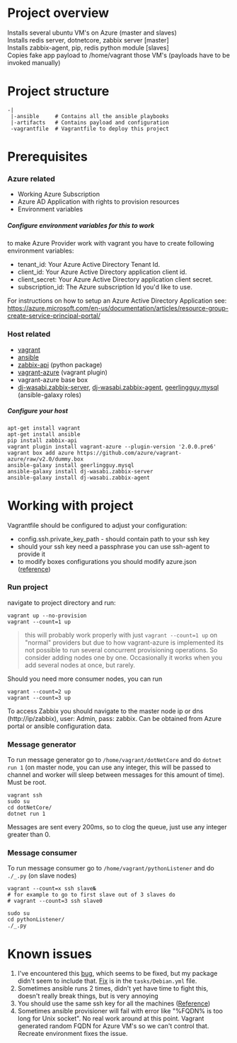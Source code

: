 # Project overview

Installs several ubuntu VM's on Azure (master and slaves)  
Installs redis server, dotnetcore, zabbix server [master]  
Installs zabbix-agent, pip, redis python module [slaves]  
Copies fake app payload to /home/vagrant those VM's (payloads have to be invoked manually)

# Project structure

```
-|
 |-ansible     # Contains all the ansible playbooks
 |-artifacts   # Contains payload and configuration
 -vagrantfile  # Vagrantfile to deploy this project
```

# Prerequisites

### Azure related
- Working Azure Subscription
- Azure AD Application with rights to provision resources
- Environment variables

##### Configure environment variables for this to work

to make Azure Provider work with vagrant you have to create following environment variables:
- tenant_id: Your Azure Active Directory Tenant Id.
- client_id: Your Azure Active Directory application client id.
- client_secret: Your Azure Active Directory application client secret.
- subscription_id: The Azure subscription Id you'd like to use.

For instructions on how to setup an Azure Active Directory Application see: https://azure.microsoft.com/en-us/documentation/articles/resource-group-create-service-principal-portal/

### Host related
- [vagrant](https://www.vagrantup.com)
- [ansible](https://www.ansible.com)
- [zabbix-api](https://pypi.python.org/pypi/zabbix-api) (python package)
- [vagrant-azure](https://github.com/Azure/vagrant-azure) (vagrant plugin)
- vagrant-azure base box
- [dj-wasabi.zabbix-server](https://github.com/dj-wasabi/ansible-zabbix-server), [dj-wasabi.zabbix-agent](https://github.com/dj-wasabi/ansible-zabbix-agent), [geerlingguy.mysql](https://github.com/geerlingguy/ansible-role-mysql) (ansible-galaxy roles)

##### Configure your host

```
apt-get install vagrant
apt-get install ansible
pip install zabbix-api
vagrant plugin install vagrant-azure --plugin-version '2.0.0.pre6'
vagrant box add azure https://github.com/azure/vagrant-azure/raw/v2.0/dummy.box
ansible-galaxy install geerlingguy.mysql
ansible-galaxy install dj-wasabi.zabbix-server
ansible-galaxy install dj-wasabi.zabbix-agent
```

# Working with project

Vagrantfile should be configured to adjust your configuration:

- config.ssh.private_key_path - should contain path to your ssh key
- should your ssh key need a passphrase you can use ssh-agent to provide it
- to modify boxes configurations you should modify azure.json ([reference](https://github.com/Azure/vagrant-azure/blob/v2.0/README.md))

### Run project

navigate to project directory and run:

```
vagrant up --no-provision
vagrant --count=1 up
```

> this will probably work properly with just `vagrant --count=1 up` on "normal" providers but due to how vagrant-azure
> is implemented its not possible to run several concurrent provisioning operations. So consider adding nodes one by one. Occasionally it works when you add several nodes at once, but rarely.

Should you need more consumer nodes, you can run
```
vagrant --count=2 up
vagrant --count=3 up
```

To access Zabbix you should navigate to the master node ip or dns (http://ip/zabbix), user: Admin, pass: zabbix. Can be obtained from Azure portal or ansible configuration data.

### Message generator

To run message generator go to `/home/vagrant/dotNetCore` and do `dotnet run 1` (on master node, you can use any integer, this will be passed to channel and worker will sleep between messages for this amount of time). Must be root.

```
vagrant ssh
sudo su
cd dotNetCore/
dotnet run 1
```

Messages are sent every 200ms, so to clog the queue, just use any integer greater than 0.

### Message consumer

To run message consumer go to `/home/vagrant/pythonListener` and do `./_.py` (on slave nodes)

```
vagrant --count=x ssh slave№
# for example to go to first slave out of 3 slaves do
# vagrant --count=3 ssh slave0

sudo su
cd pythonListener/
./_.py
```

# Known issues

1. I've encountered this [bug](https://github.com/dj-wasabi/ansible-zabbix-server/issues/43), which seems to be fixed, but my package didn't seem to include that. [Fix](https://github.com/dj-wasabi/ansible-zabbix-server/commit/1251c6c4c2f9357b589b21b1dcd08b9645deae41#commitcomment-20949317) is in the `tasks/Debian.yml` file.
2. Sometimes ansible runs 2 times, didn't yet have time to fight this, doesn't really break things, but is very annoying
3. You should use the same ssh key for all the machines ([Reference](http://blog.wjlr.org.uk/2014/12/30/multi-machine-vagrant-ansible-gotcha.html))
4. Sometimes ansible provisioner will fail with error like "%FQDN% is too long for Unix socket". No real work around at this point. Vagrant generated random FQDN for Azure VM's so we can't control that. Recreate environment fixes the issue.